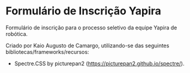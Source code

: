 # Formulário de Inscrição Yapira
Formulário de inscrição para o processo seletivo da equipe Yapira de robótica.

Criado por Kaio Augusto de Camargo, utilizando-se das seguintes bibliotecas/frameworks/recursos:
- Spectre.CSS by picturepan2 (https://picturepan2.github.io/spectre/).

